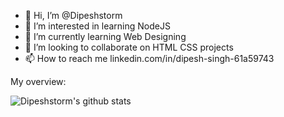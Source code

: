 - 👋 Hi, I’m @Dipeshstorm
- 👀 I’m interested in learning NodeJS
- 🌱 I’m currently learning Web Designing
- 💞️ I’m looking to collaborate on HTML CSS projects
- 📫 How to reach me linkedin.com/in/dipesh-singh-61a59743

<div><p>My overview: </p></div>

![Dipeshstorm's github stats](https://github-readme-stats.vercel.app/api?username=Dipeshstorm&show_icons=true)
<br />

<!---
Dipeshstorm/Dipeshstorm is a ✨ special ✨ repository because its `README.md` (this file) appears on your GitHub profile.
You can click the Preview link to take a look at your changes.
--->
